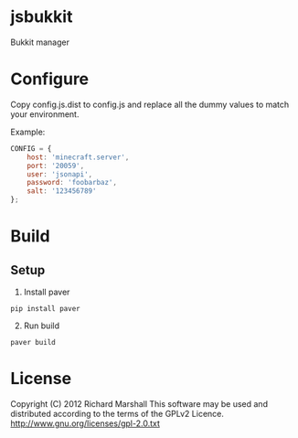 jsbukkit
========

Bukkit manager

Configure
========

Copy config.js.dist to config.js and replace all the dummy values to match your environment.

Example:
```javascript
CONFIG = {
    host: 'minecraft.server',
    port: '20059',
    user: 'jsonapi',
    password: 'foobarbaz',
    salt: '123456789'
};
```

Build
========

## Setup

1. Install paver

```console
pip install paver
```

2. Run build

```console
paver build
```

License
========
Copyright (C) 2012 Richard Marshall
This software may be used and distributed according to the terms of the 
GPLv2 Licence.
http://www.gnu.org/licenses/gpl-2.0.txt
